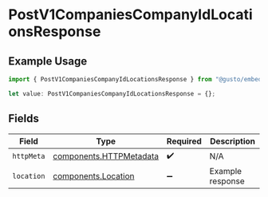 # PostV1CompaniesCompanyIdLocationsResponse

## Example Usage

```typescript
import { PostV1CompaniesCompanyIdLocationsResponse } from "@gusto/embedded-api/models/operations/postv1companiescompanyidlocations.js";

let value: PostV1CompaniesCompanyIdLocationsResponse = {};
```

## Fields

| Field                                                              | Type                                                               | Required                                                           | Description                                                        |
| ------------------------------------------------------------------ | ------------------------------------------------------------------ | ------------------------------------------------------------------ | ------------------------------------------------------------------ |
| `httpMeta`                                                         | [components.HTTPMetadata](../../models/components/httpmetadata.md) | :heavy_check_mark:                                                 | N/A                                                                |
| `location`                                                         | [components.Location](../../models/components/location.md)         | :heavy_minus_sign:                                                 | Example response                                                   |